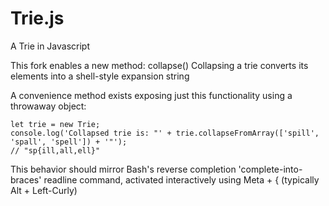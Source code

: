 Trie.js
=======

A Trie in Javascript

This fork enables a new method: collapse()
Collapsing a trie converts its elements into a shell-style expansion string

A convenience method exists exposing just this functionality using a throwaway object:

    let trie = new Trie;
    console.log('Collapsed trie is: "' + trie.collapseFromArray(['spill', 'spall', 'spell']) + '"');
    // "sp{ill,all,ell}"

This behavior should mirror Bash's reverse completion 'complete-into-braces' readline command, activated interactively using Meta + { (typically Alt + Left-Curly)
